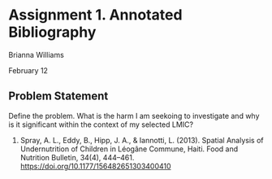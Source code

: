 # Assignment 1. Annotated Bibliography

Brianna Williams

February 12

## Problem Statement

Define the problem. What is the harm I am seekoing to investigate and why is it significant within the context of my selected LMIC?

1.  Spray, A. L., Eddy, B., Hipp, J. A., & Iannotti, L. (2013). Spatial Analysis of Undernutrition of Children in Léogâne Commune, Haiti. Food and Nutrition Bulletin, 34(4), 444–461. https://doi.org/10.1177/156482651303400410



    

